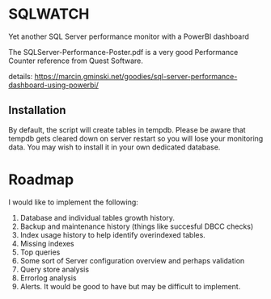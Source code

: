 # SQLWATCH
Yet another SQL Server performance monitor with a PowerBI dashboard

The SQLServer-Performance-Poster.pdf is a very good Performance Counter reference from Quest Software.

details: https://marcin.gminski.net/goodies/sql-server-performance-dashboard-using-powerbi/

## Installation
By default, the script will create tables in tempdb. Please be aware that tempdb gets cleared down on server restart so you will lose your monitoring data. You may wish to install it in your own dedicated database.

# Roadmap
I would like to implement the following:
1. Database and individual tables growth history.
1. Backup and maintenance history (things like succesful DBCC checks)
1. Index usage history to help identify overindexed tables.
1. Missing indexes
1. Top queries
1. Some sort of Server configuration overview and perhaps validation 
1. Query store analysis
1. Errorlog analysis
1. Alerts. It would be good to have but may be difficult to implement.
